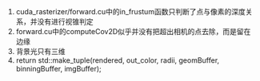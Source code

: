 1. cuda_rasterizer/forward.cu中的in_frustum函数只判断了点与像素的深度关系，并没有进行视锥判定
3. forward.cu中的computeCov2D似乎并没有把超出相机的点去除，而是留在边缘
4. 背景光只有三维
5.   return std::make_tuple(rendered, out_color, radii, geomBuffer, binningBuffer, imgBuffer);
